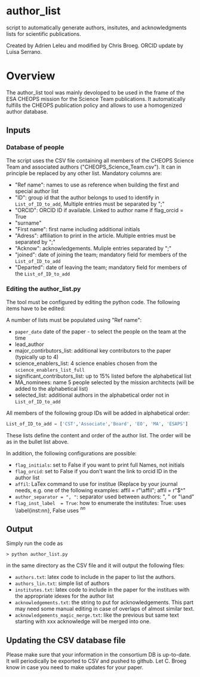 # author_list

script to automatically generate authors, insitutes, and acknowledgments lists for scientific publications.

Created by Adrien Leleu and modified by Chris Broeg. ORCID update by Luisa Serrano.

# Overview

The author_list tool was mainly devoloped to be used in the frame of the ESA CHEOPS mission for the Science Team publications. It automatically fulfills the CHEOPS publication policy and allows to use a homogenized author database.

## Inputs

### Database of people

The script uses the CSV file containing all members of the CHEOPS Science Team and associated authors ("CHEOPS_Science_Team.csv"). It can in principle be replaced by any other list. Mandatory columns are:

* "Ref name": names to use as reference when building the first and special author list
* "ID": group id that the author belongs to used to identify in `List_of_ID_to_add`, Multiple entries must be separated by ";"
* "ORCID": ORCID ID if available. Linked to author name if flag_orcid = True
* "surname"
* "First name": first name including additional initials
* "Adress": affiliation to print in the article. Multiple entries must be separated by ";"
* "Acknow": acknowledgements. Muliple entries separated by ";"
* "joined": date of joining the team; mandatory field for members of the `List_of_ID_to_add`
* "Departed": date of leaving the team; mandatory field for members of the `List_of_ID_to_add`

### Editing the author_list.py

The tool must be configured by editing the python code. The following items have to be edited:

A number of lists must be populated using "Ref name":

* `paper_date` date of the paper - to select the people on the team at the time
* lead_author
* major_contirbutors_list: additional key contributors to the paper (typically up to 4)
* science_enablers_list: 4 science enables chosen from the `science_enablers_list_full`
* significant_contributors_list: up to 15% listed before the alphabetical list
* MA_nominees: name 5 people selected by the mission architects (will be added to the alphabetical list)
* selected_list: additional authors in the alphabetical order not in `List_of_ID_to_add`

All members of the following group IDs will be added in alphabetical order:
```python
List_of_ID_to_add = ['CST','Associate','Board', 'EO', 'MA', 'ESAPS']
```

These lists define the content and order of the author list. The order will be as in the bullet list above.

In addition, the following configurations are possible:

* `flag_initials`: set to False if you want to print full Names, not initials
* `flag_orcid`:  set to False if you don't want the link to orcid ID in the author list
* `affil`: LaTex command to use for institue  (Replace by your journal needs, e.g. one of the following examples:  affil = r"\affil";   affil = r"$^"
* `author_separator = ", "`: separator used between authors: ", " or "\and" 
* `flag_inst_label  = True`: how to enumerate the institutes: True: uses \label{inst:nn}, False uses $^{nn}$


## Output

Simply run the code as

```
> python author_list.py
```

in the same directory as the CSV file and it will output the following files:

* `authors.txt`: latex code to include in the paper to list the authors.
* `authors_lin.txt`: simple list of authors
* `institutes.txt`: latex code to include in the paper for the institues with the appropriate idexes for the author list
* `acknowledgements.txt`: the string to put for acknowledgements. This part may need some manual editing in case of overlaps of almost similar text.
* `acknowledgements_magic_merge.txt`: like the previous but same text starting with xxx acknowledge will be merged into one.

## Updating the CSV database file

Please make sure that your information in the consortium DB is up-to-date. It will periodically be exported to CSV and pushed to github. Let C. Broeg know in case you need to make updates for your paper.
